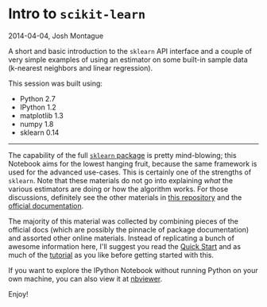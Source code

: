 # Intro to ``scikit-learn``

2014-04-04, Josh Montague


A short and basic introduction to the ``sklearn`` API interface and a couple of very simple examples of using an estimator on some built-in sample data (k-nearest neighbors and linear regression).  

This session was built using: 

- Python 2.7 
- IPython 1.2
- matplotlib 1.3
- numpy 1.8
- sklearn 0.14

-----


The capability of the full [``sklearn`` package](http://scikit-learn.org/stable/index.html) is pretty mind-blowing; this Notebook aims for the lowest hanging fruit, because the same framework is used for the advanced use-cases. This is certainly one of the strengths of ``sklearn``. Note that these materials do not go into explaining *what* the various estimators are doing or how the algorithm works. For those discussions, definitely see the other materials in [this repository](https://github.com/DrSkippy27/Data-Science-45min-Intros) and the [official documentation](http://scikit-learn.org/stable/documentation.html).

The majority of this material was collected by combining pieces of the official docs (which are possibly the pinnacle of package documentation) and assorted other online materials. Instead of replicating a bunch of awesome information here, I'll suggest you read the [Quick Start](http://scikit-learn.org/stable/tutorial/basic/tutorial.html) and as much of the [tutorial](http://scikit-learn.org/stable/tutorial/statistical_inference/index.html) as you like before getting started with this. 

If you want to explore the IPython Notebook without running Python on your own machine, you can also view it at [nbviewer]().

Enjoy! 

